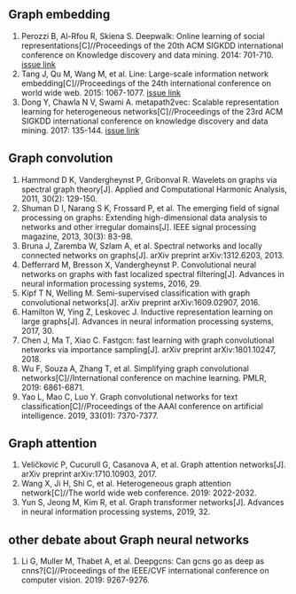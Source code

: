 ## Graph embedding

1. Perozzi B, Al-Rfou R, Skiena S. Deepwalk: Online learning of social representations[C]//Proceedings of the 20th ACM SIGKDD international conference on Knowledge discovery and data mining. 2014: 701-710. [issue link](https://github.com/eleveyuan/PR/issues/8)
2. Tang J, Qu M, Wang M, et al. Line: Large-scale information network embedding[C]//Proceedings of the 24th international conference on world wide web. 2015: 1067-1077. [issue link](https://github.com/eleveyuan/PR/issues/9)
3. Dong Y, Chawla N V, Swami A. metapath2vec: Scalable representation learning for heterogeneous networks[C]//Proceedings of the 23rd ACM SIGKDD international conference on knowledge discovery and data mining. 2017: 135-144. [issue link](https://github.com/eleveyuan/PR/issues/11)

## Graph convolution

1. Hammond D K, Vandergheynst P, Gribonval R. Wavelets on graphs via spectral graph theory[J]. Applied and Computational Harmonic Analysis, 2011, 30(2): 129-150.
2. Shuman D I, Narang S K, Frossard P, et al. The emerging field of signal processing on graphs: Extending high-dimensional data analysis to networks and other irregular domains[J]. IEEE signal processing magazine, 2013, 30(3): 83-98.
3. Bruna J, Zaremba W, Szlam A, et al. Spectral networks and locally connected networks on graphs[J]. arXiv preprint arXiv:1312.6203, 2013.
4. Defferrard M, Bresson X, Vandergheynst P. Convolutional neural networks on graphs with fast localized spectral filtering[J]. Advances in neural information processing systems, 2016, 29.
5. Kipf T N, Welling M. Semi-supervised classification with graph convolutional networks[J]. arXiv preprint arXiv:1609.02907, 2016.
6. Hamilton W, Ying Z, Leskovec J. Inductive representation learning on large graphs[J]. Advances in neural information processing systems, 2017, 30.
7. Chen J, Ma T, Xiao C. Fastgcn: fast learning with graph convolutional networks via importance sampling[J]. arXiv preprint arXiv:1801.10247, 2018.
8. Wu F, Souza A, Zhang T, et al. Simplifying graph convolutional networks[C]//International conference on machine learning. PMLR, 2019: 6861-6871.
9. Yao L, Mao C, Luo Y. Graph convolutional networks for text classification[C]//Proceedings of the AAAI conference on artificial intelligence. 2019, 33(01): 7370-7377.


## Graph attention

1. Veličković P, Cucurull G, Casanova A, et al. Graph attention networks[J]. arXiv preprint arXiv:1710.10903, 2017.
2. Wang X, Ji H, Shi C, et al. Heterogeneous graph attention network[C]//The world wide web conference. 2019: 2022-2032.
3. Yun S, Jeong M, Kim R, et al. Graph transformer networks[J]. Advances in neural information processing systems, 2019, 32.


## other debate about Graph neural networks

1. Li G, Muller M, Thabet A, et al. Deepgcns: Can gcns go as deep as cnns?[C]//Proceedings of the IEEE/CVF international conference on computer vision. 2019: 9267-9276.
